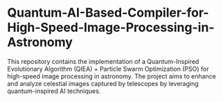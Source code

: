 # Quantum-AI-Based-Compiler-for-High-Speed-Image-Processing-in-Astronomy
This repository contains the implementation of a Quantum-Inspired Evolutionary Algorithm (QIEA) + Particle Swarm Optimization (PSO) for high-speed image processing in astronomy. The project aims to enhance and analyze celestial images captured by telescopes by leveraging quantum-inspired AI techniques.
